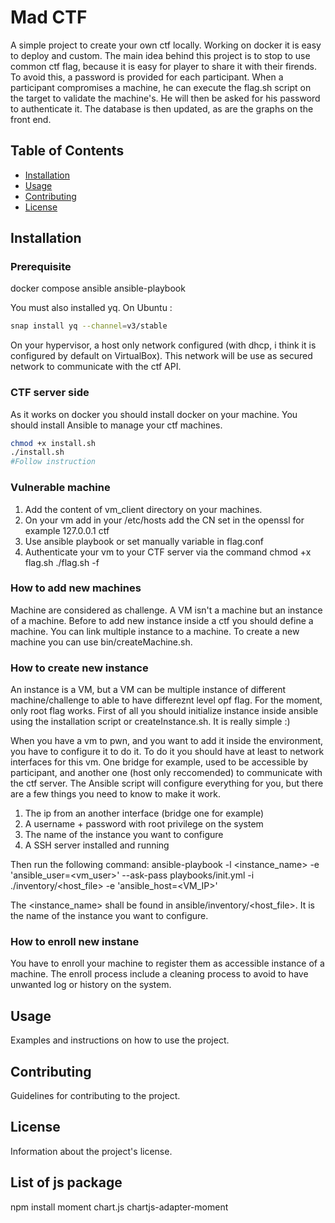 # Mad CTF

A simple project to create your own ctf locally. Working on docker it is easy to deploy and custom.
The main idea behind this project is to stop to use common ctf flag, because it is easy for player to share it with their firends.
To avoid this, a password is provided for each participant. When a participant compromises a machine, he can execute the flag.sh script on the target to validate the machine's. 
He will then be asked for his password to authenticate it. The database is then updated, as are the graphs on the front end.


## Table of Contents

- [Installation](#installation)
- [Usage](#usage)
- [Contributing](#contributing)
- [License](#license)

## Installation
### Prerequisite
docker compose
ansible
ansible-playbook

You must also installed yq. On Ubuntu :

```bash
snap install yq --channel=v3/stable
```

On your hypervisor, a host only network configured (with dhcp, i think it is configured by default on VirtualBox).
This network will be use as secured network to communicate with the ctf API.


### CTF server side
As it works on docker you should install docker on your machine. You should install Ansible to manage your ctf machines.

```bash
chmod +x install.sh
./install.sh
#Follow instruction
```

### Vulnerable machine
1. Add the content of vm_client directory on your machines.
2. On your vm add in your /etc/hosts add the CN set in the openssl 
for example 127.0.0.1 ctf
3. Use ansible playbook or set manually variable in flag.conf
4. Authenticate your vm to your CTF server via the command
chmod +x flag.sh
./flag.sh -f

### How to add new machines
Machine are considered as challenge. A VM isn't a machine but an instance of a machine.
Before to add new instance inside a ctf you should define a machine. You can link multiple instance to a machine.
To create a new machine you can use bin/createMachine.sh.


### How to create new instance
An instance is a VM, but a VM can be multiple instance of different machine/challenge to able to have differeznt level opf flag. For the moment, only root flag works.
First of all you should initialize instance inside ansible using the installation script or createInstance.sh. It is really simple :)

When you have a vm to pwn, and you want to add it inside the environment, you have to configure it to do it. 
To do it you should have at least to network interfaces for this vm. One bridge for example, used to be accessible by participant, and another one (host only reccomended)
to communicate with the ctf server. 
The Ansible script will configure everything for you, but there are a few things you need to know to make it work.
1. The ip from an another interface (bridge one for example)
2. A username + password with root privilege on the system
3. The name of the instance you want to configure
4. A SSH server installed and running

Then run the following command:
ansible-playbook -l <instance_name> -e 'ansible_user=<vm_user>' --ask-pass  playbooks/init.yml -i ./inventory/<host_file> -e 'ansible_host=<VM_IP>'  

The <instance_name> shall be found in ansible/inventory/<host_file>. It is the name of the instance you want to configure.


### How to enroll new instane
You have to enroll your machine to register them as accessible instance of a machine.
The enroll process include a cleaning process to avoid to have unwanted log or history on the system.


## Usage

Examples and instructions on how to use the project.

## Contributing

Guidelines for contributing to the project.

## License

Information about the project's license.

## List of js package 
npm install moment chart.js chartjs-adapter-moment

